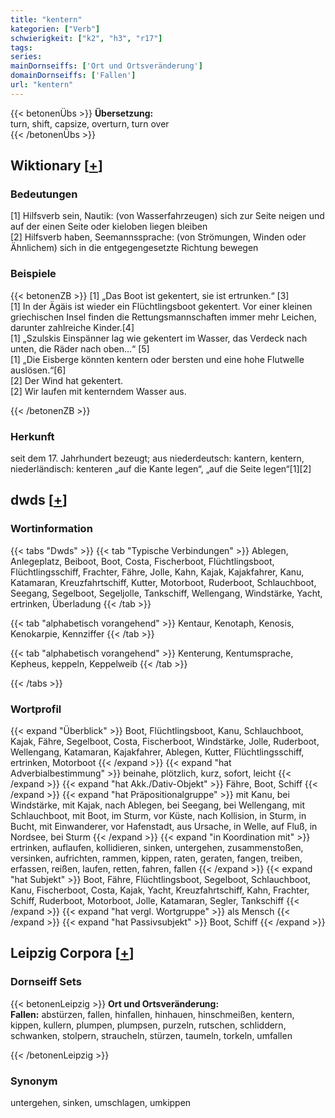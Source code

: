 ```yaml
---
title: "kentern"
kategorien: ["Verb"]
schwierigkeit: ["k2", "h3", "r17"]
tags:
series:
mainDornseiffs: ['Ort und Ortsveränderung']
domainDornseiffs: ['Fallen']
url: "kentern"
---
```


{{< betonenÜbs >}}
**Übersetzung:**  
turn, shift, capsize, overturn, turn  over  
{{< /betonenÜbs >}}

## Wiktionary [[+](https://de.wiktionary.org/wiki/kentern)]

### Bedeutungen
[1] Hilfsverb sein, Nautik: (von Wasserfahrzeugen) sich zur Seite neigen und auf der einen Seite oder kieloben liegen bleiben  
[2] Hilfsverb haben, Seemannssprache: (von Strömungen, Winden oder Ähnlichem) sich in die entgegengesetzte Richtung bewegen  

### Beispiele
{{< betonenZB >}}
[1] „Das Boot ist gekentert, sie ist ertrunken.“ [3]  
[1] In der Ägäis ist wieder ein Flüchtlingsboot gekentert. Vor einer kleinen griechischen Insel finden die Rettungsmannschaften immer mehr Leichen, darunter zahlreiche Kinder.[4]  
[1] „Szulskis Einspänner lag wie gekentert im Wasser, das Verdeck nach unten, die Räder nach oben…“ [5]  
[1] „Die Eisberge könnten kentern oder bersten und eine hohe Flutwelle auslösen.“[6]  
[2] Der Wind hat gekentert.  
[2] Wir laufen mit kenterndem Wasser aus.  

{{< /betonenZB >}}
### Herkunft
seit dem 17. Jahrhundert bezeugt; aus niederdeutsch: kantern, kentern, niederländisch: kenteren „auf die Kante legen“, „auf die Seite legen“[1][2]  



## dwds [[+](https://www.dwds.de/wb/kentern)]

### Wortinformation
{{< tabs "Dwds" >}}
{{< tab "Typische Verbindungen" >}}
Ablegen, Anlegeplatz, Beiboot, Boot, Costa, Fischerboot, Flüchtlingsboot, Flüchtlingsschiff, Frachter, Fähre, Jolle, Kahn, Kajak, Kajakfahrer, Kanu, Katamaran, Kreuzfahrtschiff, Kutter, Motorboot, Ruderboot, Schlauchboot, Seegang, Segelboot, Segeljolle, Tankschiff, Wellengang, Windstärke, Yacht, ertrinken, Überladung
{{< /tab >}}

{{< tab "alphabetisch vorangehend" >}}
Kentaur, Kenotaph, Kenosis, Kenokarpie, Kennziffer
{{< /tab >}}

{{< tab "alphabetisch vorangehend" >}}
Kenterung, Kentumsprache, Kepheus, keppeln, Keppelweib
{{< /tab >}}

{{< /tabs >}}

### Wortprofil
{{< expand "Überblick" >}} Boot, Flüchtlingsboot, Kanu, Schlauchboot, Kajak, Fähre, Segelboot, Costa, Fischerboot, Windstärke, Jolle, Ruderboot, Wellengang, Katamaran, Kajakfahrer, Ablegen, Kutter, Flüchtlingsschiff, ertrinken, Motorboot {{< /expand >}}
{{< expand "hat Adverbialbestimmung" >}} beinahe, plötzlich, kurz, sofort, leicht {{< /expand >}}
{{< expand "hat Akk./Dativ-Objekt" >}} Fähre, Boot, Schiff {{< /expand >}}
{{< expand "hat Präpositionalgruppe" >}} mit Kanu, bei Windstärke, mit Kajak, nach Ablegen, bei Seegang, bei Wellengang, mit Schlauchboot, mit Boot, im Sturm, vor Küste, nach Kollision, in Sturm, in Bucht, mit Einwanderer, vor Hafenstadt, aus Ursache, in Welle, auf Fluß, in Nordsee, bei Sturm {{< /expand >}}
{{< expand "in Koordination mit" >}} ertrinken, auflaufen, kollidieren, sinken, untergehen, zusammenstoßen, versinken, aufrichten, rammen, kippen, raten, geraten, fangen, treiben, erfassen, reißen, laufen, retten, fahren, fallen {{< /expand >}}
{{< expand "hat Subjekt" >}} Boot, Fähre, Flüchtlingsboot, Segelboot, Schlauchboot, Kanu, Fischerboot, Costa, Kajak, Yacht, Kreuzfahrtschiff, Kahn, Frachter, Schiff, Ruderboot, Motorboot, Jolle, Katamaran, Segler, Tankschiff {{< /expand >}}
{{< expand "hat vergl. Wortgruppe" >}} als Mensch {{< /expand >}}
{{< expand "hat Passivsubjekt" >}} Boot, Schiff {{< /expand >}}

## Leipzig Corpora [[+](https://corpora.uni-leipzig.de/en/res?word=kentern&corpusId=deu_newscrawl-public_2018)]

### Dornseiff Sets
{{< betonenLeipzig >}}
**Ort und Ortsveränderung:**  
**Fallen:** abstürzen, fallen, hinfallen, hinhauen, hinschmeißen, kentern, kippen, kullern, plumpen, plumpsen, purzeln, rutschen, schliddern, schwanken, stolpern, straucheln, stürzen, taumeln, torkeln, umfallen  

{{< /betonenLeipzig >}}

### Synonym
untergehen, sinken, umschlagen, umkippen

